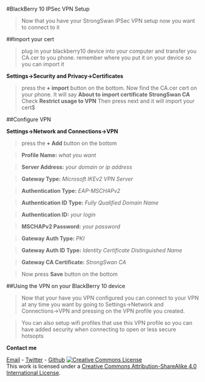 #BlackBerry 10 IPSec VPN Setup

>Now that you have your StrongSwan IPSec VPN setup now you want to connect to it

##Import your cert

>plug in your blackberry10 device into your computer and transfer you CA.cer to you phone. remember where you put it on your device so you can import it

**Settings->Security and Privacy->Certificates**

>press the **+ import** button on the bottom. Now find the CA.cer cert on your phone.
>It will say **About to import certificate StrongSwan CA**
>Check **Restrict usage to VPN**
>Then press next and it will import your cert$

##Configure VPN 

**Settings->Network and Connections->VPN**

>press the **+ Add** button on the bottom

>**Profile Name:** *what you want*

>**Server Address:** *your domain or ip address*

>**Gateway Type:** *Microsoft IKEv2 VPN Server*

>**Authentication Type:** *EAP-MSCHAPv2*

>**Authentication ID Type:** *Fully Qualified Domain Name*

>**Authentication ID:** *your login*

>**MSCHAPv2 Password:** *your password*

>**Gateway Auth Type:** *PKI*

>**Gateway Auth ID Type:** *Identity Certificate Distinguished Name*

>**Gateway CA Certificate:** *StrongSwan CA*

>Now press **Save** button on the bottom

##Using the VPN on your BlackBerry 10 device

>Now that your have you VPN configured you can connect to your VPN at any time you want by going to Settings->Network and Connections->VPN and pressing on the VPN profile you created. 

>You can also setup wifi profiles that use this VPN profile so you can have added security when connecting to open or less secure hotsopts

**Contact me**

[Email](mailto:badtoyz@gmail.com) - [Twitter](https://twitter.com/badtoyz) - [Github](https://github.com/badtoyz)
<a rel="license" href="http://creativecommons.org/licenses/by-sa/4.0/"><img alt="Creative Commons License" style="border-width:0" src="http://i.creativecommons.org/l/by-sa/4.0/88x31.png" /></a><br />This work is licensed under a <a rel="license" href="http://creativecommons.org/licenses/by-sa/4.0/">Creative Commons Attribution-ShareAlike 4.0 International License</a>.